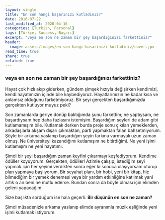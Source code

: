 ```yaml
---
layout: single
title: "En son hangi başarınızı kutladınız?"
date: 2016-07-22
last_modified_at: 2020-04-16
categories: [Turkish, Personal]
tags: [Türkçe, Success, Başarı]
excerpt: "veya en son ne zaman bir şey başardığınızı farkettiniz?"
header:
  image: assets/images/en-son-hangi-basarinizi-kutladiniz/cover.jpx
read_time: true
share: true
related: true
---
```


### veya en son ne zaman bir şey başardığınızı farkettiniz?

Hayat çok hızlı akıp giderken, gündem şimşek hızıyla değişirken kendimizi, kendi hayatımızın içinde bile kaybediyoruz. Hayatlarımızın ne kadar kısa ve anlamsız olduğunu farketmiyoruz. Bir şeyi gerçekten başardığımızda gerçekten kutluyor muyuz peki?

Son zamanlarda geriye dönüp baktığımda şunu farkettim; ne yaptıysam, ne başardıysam hep daha fazlasını istemişim. Başardığım şeyleri de adam gibi kutlamamışım bile. Kutlamak derken burda proje sonu çıkılan yemeklerden, arkadaşlarla akşam dışarı çıkmaktan, parti yapmaktan falan bahsetmiyorum. Şöyle bir arkama yaslanıp başardığım şeyin farkına varmayalı uzun zaman olmuş. Ne üniversiteyi kazandığımı kutlamışım ne bitirdiğimi. Ne yeni işimi kutlamışım ne yeni hayatımı.

Şimdi bir şeyi başardığım zaman keyfini çıkarmayı keşfediyorum. Kendime ödüller koyuyorum. Gerçekten, ödüller! Azimle çalışıp, istediğim şeyi yapmak için her şeyimi verdikten sonra eğer ki sonuca ulaşıyorsam oturup plan yapmaya başlıyorum. Bir seyahat planı, bir hobi, yeni bir kitap, hiç bilmediğim bir yemek denemesi veya bir yardım etkinliğine katılmak yani artık o an beni ne mutlu ederse. Bundan sonra da böyle olması için elimden geleni yapacağım.

Size başlıkta sorduğum ise hala geçerli. **Bir düşünün en son ne zaman?**

Şimdi müsadenizle arkama yaslanıp elimde ayranımla müzik eşliğinde yeni işimi kutlamak istiyorum.
